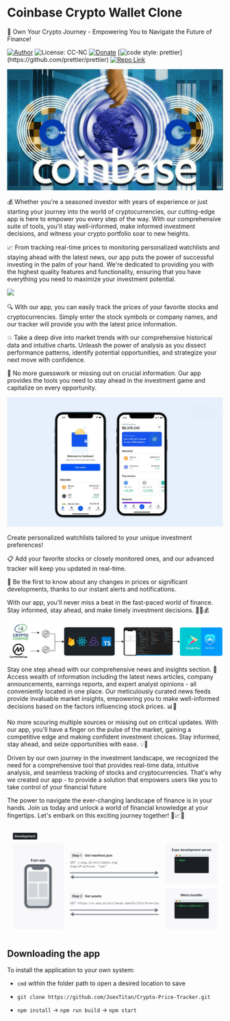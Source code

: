 # Coinbase Crypto Wallet Clone

🚀 Own Your Crypto Journey - Empowering You to Navigate the Future of Finance!

[![Author](https://img.shields.io/badge/Author-JoexTitan-brightgreen.svg)](https://github.com/JoexTitan)
![License: CC-NC](https://img.shields.io/badge/License-CCNC-blue.svg)
[![Donate](https://img.shields.io/badge/Donate-PayPal-brightgreen.svg)](https://github.com/JoexTitan)
[![code style: prettier](https://img.shields.io/badge/code_style-prettier-ff69b4.svg?)](https://github.com/prettier/prettier)
[![Repo Link](https://img.shields.io/badge/Repo-Link-blue.svg)](https://github.com/JoexTitan/Crypto-Price-Tracker)

<img src="./imgs/logo01.JPG" width="900">

💰 Whether you're a seasoned investor with years of experience or just starting your journey into the world of cryptocurrencies, our cutting-edge app is here to empower you every step of the way. With our comprehensive suite of tools, you'll stay well-informed, make informed investment decisions, and witness your crypto portfolio soar to new heights.

📈 From tracking real-time prices to monitoring personalized watchlists and staying ahead with the latest news, our app puts the power of successful investing in the palm of your hand. We're dedicated to providing you with the highest quality features and functionality, ensuring that you have everything you need to maximize your investment potential.

<img src="./imgs/demo.gif" width="900">

<!-- <img src="./imgs/tools02.png"> -->

🔍 With our app, you can easily track the prices of your favorite stocks and cryptocurrencies. Simply enter the stock symbols or company names, and our tracker will provide you with the latest price information.

💥 Take a deep dive into market trends with our comprehensive historical data and intuitive charts. Unleash the power of analysis as you dissect performance patterns, identify potential opportunities, and strategize your next move with confidence.

💼 No more guesswork or missing out on crucial information. Our app provides the tools you need to stay ahead in the investment game and capitalize on every opportunity.

 <img src="./imgs/base5.jpg" />

Create personalized watchlists tailored to your unique investment preferences!

📋 Add your favorite stocks or closely monitored ones, and our advanced tracker will keep you updated in real-time.

🔄 Be the first to know about any changes in prices or significant developments, thanks to our instant alerts and notifications.

With our app, you'll never miss a beat in the fast-paced world of finance. Stay informed, stay ahead, and make timely investment decisions. 💪💼💰

<img src="./imgs/tools02.jpg">

Stay one step ahead with our comprehensive news and insights section. 📰 Access wealth of information including the latest news articles, company announcements, earnings reports, and expert analyst opinions - all conveniently located in one place. Our meticulously curated news feeds provide invaluable market insights, empowering you to make well-informed decisions based on the factors influencing stock prices. 📊💼

No more scouring multiple sources or missing out on critical updates. With our app, you'll have a finger on the pulse of the market, gaining a competitive edge and making confident investment choices. Stay informed, stay ahead, and seize opportunities with ease. 💡💪

Driven by our own journey in the investment landscape, we recognized the need for a comprehensive tool that provides real-time data, intuitive analysis, and seamless tracking of stocks and cryptocurrencies. That's why we created our app - to provide a solution that empowers users like you to take control of your financial future

The power to navigate the ever-changing landscape of finance is in your hands. Join us today and unlock a world of financial knowledge at your fingertips. Let's embark on this exciting journey together! 🚀📈✨

<img src="./imgs/tools03.png">

## Downloading the app

To install the application to your own system:

- `cmd` within the folder path to open a desired location to save

- `git clone https://github.com/JoexTitan/Crypto-Price-Tracker.git`

- `npm install` -> `npm run build` -> `npm start`
